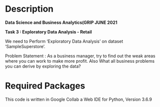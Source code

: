 # Description

**Data Science and Business Analytics(GRIP JUNE 2021**

**Task 3 : Exploratory Data Analysis - Retail**

We need to Perform ‘Exploratory Data Analysis’ on dataset ‘SampleSuperstore’.

Problem Statement : As a business manager, try to find out the weak areas where you can
work to make more profit. Also What all business problems you can derive by exploring the data?

# Required Packages

This code is written in Google Collab a Web IDE for Python, Version 3.6.9

